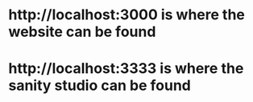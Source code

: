 # http://localhost:3000 is where the website can be found

# http://localhost:3333 is where the sanity studio can be found
